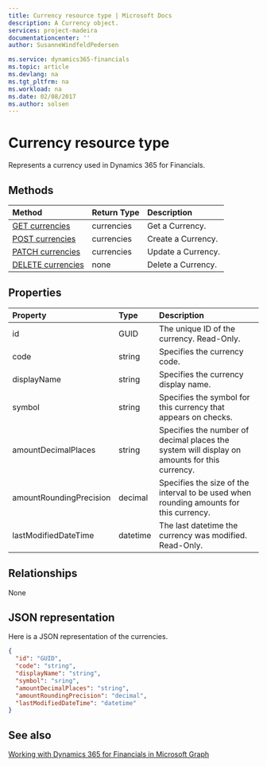```yaml
---
title: Currency resource type | Microsoft Docs
description: A Currency object.
services: project-madeira
documentationcenter: ''
author: SusanneWindfeldPedersen

ms.service: dynamics365-financials
ms.topic: article
ms.devlang: na
ms.tgt_pltfrm: na
ms.workload: na
ms.date: 02/08/2017
ms.author: solsen
---
```


# Currency resource type
Represents a currency used in Dynamics 365 for Financials.

## Methods

| Method       | Return Type  |Description|
|:---------------|:--------|:----------|
|[GET currencies](../api/dynamics_get_currencies.md)|currencies|Get a Currency.|
|[POST currencies](../api/dynamics_create_currencies.md)|currencies|Create a Currency.|
|[PATCH currencies](../api/dynamics_update_currencies.md)|currencies|Update a Currency.|
|[DELETE currencies](../api/dynamics_delete_currencies.md)|none|Delete a Currency.|

## Properties
| Property	   | Type	|Description|
|:---------------|:--------|:----------|
|id|GUID|The unique ID of the currency. Read-Only.|
|code|string|Specifies the currency code. |
|displayName|string|Specifies the currency display name.|
|symbol|string|Specifies the symbol for this currency that appears on checks.|
|amountDecimalPlaces|string|Specifies the number of decimal places the system will display on amounts for this currency.|
|amountRoundingPrecision|decimal|Specifies the size of the interval to be used when rounding amounts for this currency.|
|lastModifiedDateTime|datetime|The last datetime the currency was modified. Read-Only.|  


## Relationships
None

## JSON representation

Here is a JSON representation of the currencies.


```json
{
  "id": "GUID",
  "code": "string",
  "displayName": "string",
  "symbol": "sring",
  "amountDecimalPlaces": "string",
  "amountRoundingPrecision": "decimal",
  "lastModifiedDateTime": "datetime"
}

```

## See also
[Working with Dynamics 365 for Financials in Microsoft Graph](../resources/dynamics_overview.md) 
